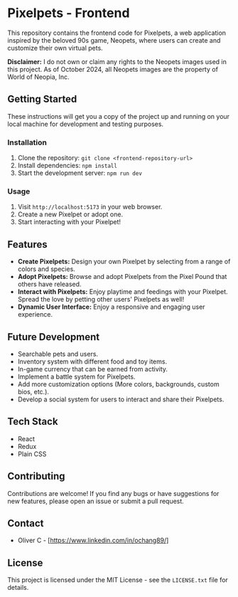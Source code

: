 # Pixelpets - Frontend

This repository contains the frontend code for Pixelpets, a web application inspired by the beloved 90s game, Neopets, where users can create and customize their own virtual pets.

**Disclaimer:**  I do not own or claim any rights to the Neopets images used in this project. As of October 2024, all Neopets images are the property of World of Neopia, Inc.

## Getting Started

These instructions will get you a copy of the project up and running on your local machine for development and testing purposes.

### Installation

1. Clone the repository: `git clone <frontend-repository-url>`
2. Install dependencies: `npm install`
3. Start the development server: `npm run dev`

### Usage

1. Visit `http://localhost:5173` in your web browser.
2. Create a new Pixelpet or adopt one.
3. Start interacting with your Pixelpet!

## Features

* **Create Pixelpets:** Design your own Pixelpet by selecting from a range of colors and species.
* **Adopt Pixelpets:** Browse and adopt Pixelpets from the Pixel Pound that others have released.
* **Interact with Pixelpets:** Enjoy playtime and feedings with your Pixelpet. Spread the love by petting other users' Pixelpets as well!
* **Dynamic User Interface:** Enjoy a responsive and engaging user experience.

## Future Development

*   Searchable pets and users.
*   Inventory system with different food and toy items.
*   In-game currency that can be earned from activity.
*   Implement a battle system for Pixelpets.
*   Add more customization options (More colors, backgrounds, custom bios, etc.).
*   Develop a social system for users to interact and share their Pixelpets.
  
## Tech Stack

* React
* Redux
* Plain CSS

## Contributing

Contributions are welcome! If you find any bugs or have suggestions for new features, please open an issue or submit a pull request.

## Contact

* Oliver C - [https://www.linkedin.com/in/ochang89/]

## License

This project is licensed under the MIT License - see the `LICENSE.txt` file for details.